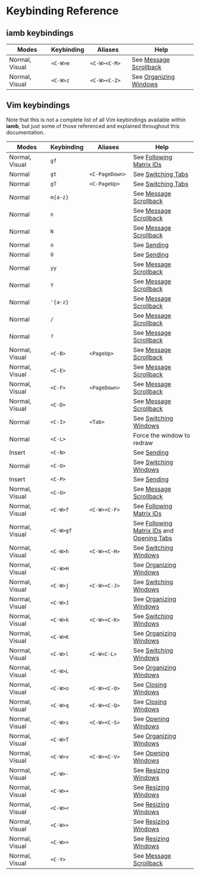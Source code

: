 # Keybinding Reference

## iamb keybindings

| Modes           | Keybinding        | Aliases        | Help                                          |
| --------------- | ----------------- | -------------- | --------------------------------------------- |
| Normal, Visual  | `<C-W>m`          | `<C-W><C-M>`   | See [Message Scrollback]                      |
| Normal, Visual  | `<C-W>z`          | `<C-W><C-Z>`   | See [Organizing Windows]                      |

## Vim keybindings

Note that this is not a complete list of all Vim keybindings available within
__iamb__, but just some of those referenced and explained throughout this
documentation.

| Modes           | Keybinding        | Aliases        | Help                                          |
| -----           | ---------------   | -------------- | --------------------------------------------- |
| Normal, Visual  | `gf`              |                | See [Following Matrix IDs]                    |
| Normal          | `gt`              | `<C-PageDown>` | See [Switching Tabs]                          |
| Normal          | `gT`              | `<C-PageUp>`   | See [Switching Tabs]                          |
| Normal          | `m{a-z}`          |                | See [Message Scrollback]                      |
| Normal          | `n`               |                | See [Message Scrollback]                      |
| Normal          | `N`               |                | See [Message Scrollback]                      |
| Normal          | `o`               |                | See [Sending]                                 |
| Normal          | `O`               |                | See [Sending]                                 |
| Normal          | `yy`              |                | See [Message Scrollback]                      |
| Normal          | `Y`               |                | See [Message Scrollback]                      |
| Normal          | `'{a-z}`          |                | See [Message Scrollback]                      |
| Normal          | `/`               |                | See [Message Scrollback]                      |
| Normal          | `?`               |                | See [Message Scrollback]                      |
| Normal, Visual  | `<C-B>`           | `<PageUp>`     | See [Message Scrollback]                      |
| Normal, Visual  | `<C-E>`           |                | See [Message Scrollback]                      |
| Normal, Visual  | `<C-F>`           | `<PageDown>`   | See [Message Scrollback]                      |
| Normal, Visual  | `<C-D>`           |                | See [Message Scrollback]                      |
| Normal          | `<C-I>`           | `<Tab>`        | See [Switching Windows]                       |
| Normal          | `<C-L>`           |                | Force the window to redraw                    |
| Insert          | `<C-N>`           |                | See [Sending]                                 |
| Normal          | `<C-O>`           |                | See [Switching Windows]                       |
| Insert          | `<C-P>`           |                | See [Sending]                                 |
| Normal, Visual  | `<C-U>`           |                | See [Message Scrollback]                      |
| Normal, Visual  | `<C-W>f`          | `<C-W><C-F>`   | See [Following Matrix IDs]                    |
| Normal, Visual  | `<C-W>gf`         |                | See [Following Matrix IDs] and [Opening Tabs] |
| Normal, Visual  | `<C-W>h`          | `<C-W><C-H>`   | See [Switching Windows]                       |
| Normal, Visual  | `<C-W>H`          |                | See [Organizing Windows]                      |
| Normal, Visual  | `<C-W>j`          | `<C-W><C-J>`   | See [Switching Windows]                       |
| Normal, Visual  | `<C-W>J`          |                | See [Organizing Windows]                      |
| Normal, Visual  | `<C-W>k`          | `<C-W><C-K>`   | See [Switching Windows]                       |
| Normal, Visual  | `<C-W>K`          |                | See [Organizing Windows]                      |
| Normal, Visual  | `<C-W>l`          | `<C-W<C-L>`    | See [Switching Windows]                       |
| Normal, Visual  | `<C-W>L`          |                | See [Organizing Windows]                      |
| Normal, Visual  | `<C-W>o`          | `<C-W><C-O>`   | See [Closing Windows]                         |
| Normal, Visual  | `<C-W>q`          | `<C-W><C-Q>`   | See [Closing Windows]                         |
| Normal, Visual  | `<C-W>s`          | `<C-W><C-S>`   | See [Opening Windows]                         |
| Normal, Visual  | `<C-W>T`          |                | See [Organizing Windows]                      |
| Normal, Visual  | `<C-W>v`          | `<C-W><C-V>`   | See [Opening Windows]                         |
| Normal, Visual  | `<C-W>-`          |                | See [Resizing Windows]                        |
| Normal, Visual  | `<C-W>+`          |                | See [Resizing Windows]                        |
| Normal, Visual  | `<C-W><`          |                | See [Resizing Windows]                        |
| Normal, Visual  | `<C-W>>`          |                | See [Resizing Windows]                        |
| Normal, Visual  | `<C-W>=`          |                | See [Resizing Windows]                        |
| Normal, Visual  | `<C-Y>`           |                | See [Message Scrollback]                      |

<style>
table {
    width: 100%;
}
table th:first-of-type {
    width: 25%;
}
table th:nth-of-type(2) {
    width: 10%;
}
table th:nth-of-type(3) {
    width: 25%;
}
table th:nth-of-type(4) {
    width: 40%;
}
</style>

[Closing Windows]: ./layout/windows.md#closing-windows
[Following Matrix IDs]: ./layout/index.md#following-matrix-ids
[Message Scrollback]: ./messages/#message-scrollback
[Opening Tabs]: ./layout/tabs.md#opening-tabs
[Opening Windows]: ./layout/windows.md#opening-windows
[Organizing Windows]: ./layout/windows.md#organizing-windows
[Resizing Windows]: ./layout/windows.md#resizing-windows
[Sending]: ./messages/#sending
[Switching Tabs]: ./layout/tabs.md#switching-tabs
[Switching Windows]: ./layout/windows.md#switching-windows
